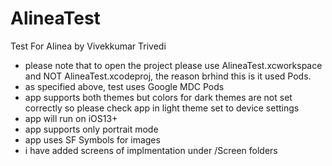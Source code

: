 # AlineaTest
Test For Alinea by Vivekkumar Trivedi

- please note that to open the project please use AlineaTest.xcworkspace and NOT AlineaTest.xcodeproj, the reason brhind this is it used Pods.
- as specified above, test uses Google MDC Pods
- app supports both themes but colors for dark themes are not set correctly so please check app in light theme  set to device settings
- app will run on iOS13+
- app supports only portrait mode
- app uses SF Symbols for images
- i have added screens of implmentation under /Screen folders
